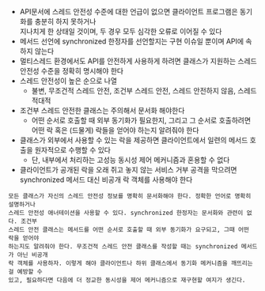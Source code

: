 * API문서에 스레드 안전성 수준에 대한 언급이 없으면 클라이언트 프로그램은 동기화를 충분히 하지 못하거나<br>
지나치게 한 상태일 것이며, 두 경우 모두 심각한 오류로 이어질 수 있다
* 메서드 선언에 synchronized 한정자를 선언할지는 구현 이슈일 뿐이며 API에 속하지 않는다
* 멀티스레드 환경에서도 API를 안전하게 사용하게 하려면 클래스가 지원하는 스레드 안전성 수준을 정확히 명시해야 한다
* 스레드 안전성이 높은 순으로 나열
  * 불변, 무조건적 스레드 안전, 조건부 스레드 안전, 스레드 안전하지 않음, 스레드 적대적
* 조건부 스레드 안전한 클래스는 주의해서 문서화 해야한다
  * 어떤 순서로 호출할 때 외부 동기화가 필요한지, 그리고 그 순서로 호출하려면 어떤 락 혹은 (드물게) 락들을 얻어야 하는지 알려줘야 한다
* 클래스가 외부에서 사용할 수 있는 락을 제공하면 클라이언트에서 일련의 메서드 호출을 원자적으로 수행할 수 있다
  * 단, 내부에서 처리하는 고성능 동시성 제어 메커니즘과 혼용할 수 없다
* 클라이언트가 공개된 락을 오래 쥐고 놓지 않는 서비스 거부 공격을 막으려면 synchronized 메서드 대신 비공개 락 객체를 사용해야 한다

```
모든 클래스가 자신의 스레드 안전성 정보를 명확히 문서화해야 한다. 정확한 언어로 명확히 설명하거나
스레드 안전성 애너테이션을 사용할 수 있다. synchronized 한정자는 문서화와 관련이 없다. 조건부
스레드 안전 클래스는 메서드를 어떤 순서로 호출할 때 외부 동기화가 요구되고, 그때 어떤 락을 얻어야
하는지도 알려줘야 한다. 무조건적 스레드 안전 클래스를 작성할 때는 synchronized 메서드가 아닌 비공개
락 객체를 사용하자. 이렇게 해야 클라이언트나 하위 클래스에서 동기화 메커니즘을 깨뜨리는 걸 예방할 수
있고, 필요하다면 다음에 더 정교한 동시성을 제어 메커니즘으로 재구현할 여지가 생긴다.
```